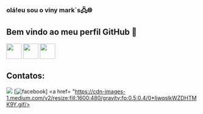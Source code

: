 ### olá!eu sou o viny mark`s🖧🌐
## Bem vindo ao meu perfil GitHub 👋
<img src="https://cdn.jsdelivr.net/gh/devicons/devicon/icons/git/git-original.svg" width="40" height="40"/>
<img src="https://cdn.jsdelivr.net/gh/devicons/devicon/icons/java/java-original.svg" width="40" height="40"/> <img src="https://cdn.jsdelivr.net/gh/devicons/devicon/icons/linux/linux-original.svg" width="40" height="40"/>

## Contatos:

<a href="https://www.linkedin.com/in/vinicius-marques-6b181b75" target="_blank"><img src="https://img.shields.io/badge/-LinkedIn-%230077B5?style=for-the-badge&logo=linkedin&logoColor=white" target="_blank"></a></div>
[![facebook](https://img.shields.io/badge/Facebook-1877F2?style=for-the-badge&logo=facebook&logoColor=white)]
<a href= "https://cdn-images-1.medium.com/v2/resize:fill:1600:480/gravity:fp:0.5:0.4/0*IjwqslkWZDHTMK9Y.gif/>
